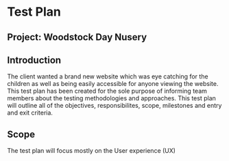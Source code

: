 <h1>Test Plan</h1>
<h2>Project: Woodstock Day Nusery</h2>

<h2>Introduction</h2>
The client wanted a brand new website which was eye catching for the children as well as being easily accessible for anyone viewing the website. 
This test plan has been created for the sole purpose of informing team members about the testing methodologies and approaches. This test plan will outline all of the objectives, responsibilites, scope, milestones and entry and exit criteria.

<h2>Scope</h2>
The test plan will focus mostly on the User experience (UX)
